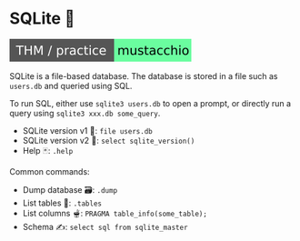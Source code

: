 # SQLite 🦐

[![mustacchio](../../../../cybersecurity/_badges/thm-p/mustacchio.svg)](https://tryhackme.com/room/mustacchio)

<div class="row row-cols-lg-2"><div>

SQLite is a file-based database. The database is stored in a file such as `users.db` and queried using SQL.

To run SQL, either use `sqlite3 users.db` to open a prompt, or directly run a query using `sqlite3 xxx.db some_query`.

* SQLite version v1 🔎: `file users.db`
* SQLite version v2 🔎: `select sqlite_version()`
* Help 🃏: `.help`
</div><div>

Common commands:

* Dump database 🗃️: `.dump`
* List tables 🧊: `.tables`
* List columns 🫕: `PRAGMA table_info(some_table);`
* Schema ✍️: `select sql from sqlite_master`
</div></div>